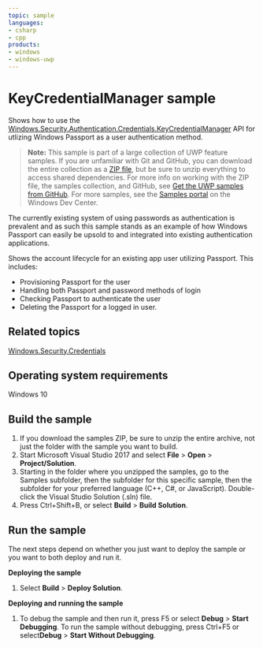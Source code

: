 ```yaml
---
topic: sample
languages:
- csharp
- cpp
products:
- windows
- windows-uwp
---
```


<!---
  category: IdentitySecurityAndEncryption
  samplefwlink: http://go.microsoft.com/fwlink/p/?LinkId=620557
--->

# KeyCredentialManager sample

Shows how to use the [Windows.Security.Authentication.Credentials.KeyCredentialManager](https://msdn.microsoft.com/library/windows/apps/windows.security.credentials.keycredentialmanager.aspx)
API for utlizing Windows Passport as a user authentication method.

> **Note:** This sample is part of a large collection of UWP feature samples. 
> If you are unfamiliar with Git and GitHub, you can download the entire collection as a 
> [ZIP file](https://github.com/Microsoft/Windows-universal-samples/archive/master.zip), but be 
> sure to unzip everything to access shared dependencies. For more info on working with the ZIP file, 
> the samples collection, and GitHub, see [Get the UWP samples from GitHub](https://aka.ms/ovu2uq). 
> For more samples, see the [Samples portal](https://aka.ms/winsamples) on the Windows Dev Center. 

The currently existing system of using passwords as authentication is prevalent and as such this sample stands as an example of how Windows Passport 
can easily be upsold to and integrated into existing authentication applications.

Shows the account lifecycle for an existing app user utilizing Passport. This includes: 
- Provisioning Passport for the user
- Handling both Passport and password methods of login
- Checking Passport to authenticate the user
- Deleting the Passport for a logged in user.

Related topics
--------------

[Windows.Security.Credentials](http://msdn.microsoft.com/library/windows/apps/br227089)  

Operating system requirements
-----------------------------

Windows 10

Build the sample
----------------

1. If you download the samples ZIP, be sure to unzip the entire archive, not just the folder with the sample you want to build. 
2. Start Microsoft Visual Studio 2017 and select **File** \> **Open** \> **Project/Solution**.
3. Starting in the folder where you unzipped the samples, go to the Samples subfolder, then the subfolder for this specific sample, then the subfolder for your preferred language (C++, C#, or JavaScript). Double-click the Visual Studio Solution (.sln) file.
4. Press Ctrl+Shift+B, or select **Build** \> **Build Solution**.

Run the sample
--------------

The next steps depend on whether you just want to deploy the sample or you want to both deploy and run it.

**Deploying the sample**

1.  Select **Build** \> **Deploy Solution**.

**Deploying and running the sample**

1.  To debug the sample and then run it, press F5 or select **Debug** \> **Start Debugging**. To run the sample without debugging, press Ctrl+F5 or select**Debug** \> **Start Without Debugging**.
